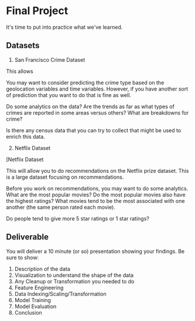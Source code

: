 # Final Project

It's time to put into practice what we've learned.


## Datasets

1. San Francisco Crime Dataset

This allows 

You may want to consider predicting the crime type based on the geolocation variables and time variables.
However, if you have another sort of prediction that you want to do that is fine as well.

Do some analytics on the data?  Are the trends as far as what types of crimes are reported in some areas
versus others?  What are breakdowns for crime?  

Is there any census data that you can try to collect that might be used to enrich this data.


2. Netflix Dataset 

[Netflix Dataset

This will allow you to do recommendations on the Netflix prize dataset.  This is a large dataset focusing on 
recommendations. 

Before you work on recommendations, you may want to do some analytics.  What are the most popular movies?
Do the most popular movies also have the highest ratings?   What movies tend to be the most associated 
with one another (the same person rated each movie).

Do people tend to give more 5 star ratings or 1 star ratings?  

 


## Deliverable

You will deliver a 10 minute (or so) presentation showing your findings. Be sure to show:

1. Description of the data
2. Visualization to understand the shape of the data
3. Any Cleanup or Transformation you needed to do
4. Feature Engineering
5. Data Indexing/Scaling/Transformation
6. Model Training
7. Model Evaluation
8. Conclusion



